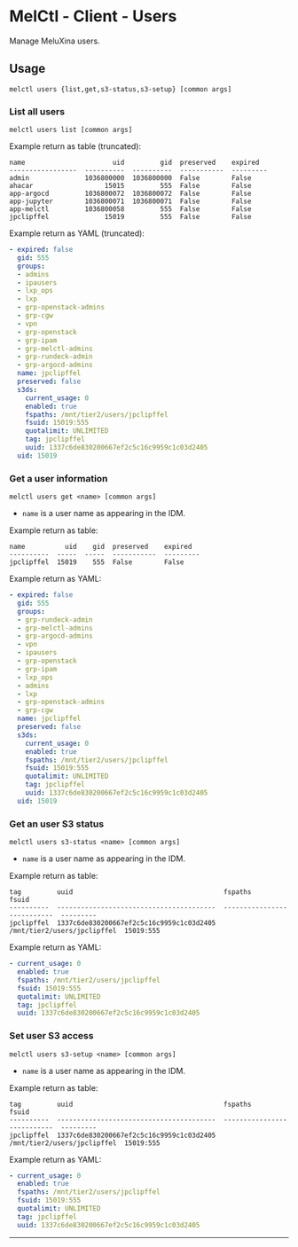 # MelCtl - Client - Users

Manage MeluXina users.

## Usage

```shell
melctl users {list,get,s3-status,s3-setup} [common args]
```

### List all users

```shell
melctl users list [common args]
```

Example return as table (truncated):

```
name                      uid         gid  preserved    expired
-----------------  ----------  ----------  -----------  ---------
admin              1036800000  1036800000  False        False
ahacar                  15015         555  False        False
app-argocd         1036800072  1036800072  False        False
app-jupyter        1036800071  1036800071  False        False
app-melctl         1036800058         555  False        False
jpclipffel              15019         555  False        False
```

Example return as YAML (truncated):

```yaml
- expired: false
  gid: 555
  groups:
  - admins
  - ipausers
  - lxp_ops
  - lxp
  - grp-openstack-admins
  - grp-cgw
  - vpn
  - grp-openstack
  - grp-ipam
  - grp-melctl-admins
  - grp-rundeck-admin
  - grp-argocd-admins
  name: jpclipffel
  preserved: false
  s3ds:
    current_usage: 0
    enabled: true
    fspaths: /mnt/tier2/users/jpclipffel
    fsuid: 15019:555
    quotalimit: UNLIMITED
    tag: jpclipffel
    uuid: 1337c6de830200667ef2c5c16c9959c1c03d2405
  uid: 15019
```

### Get a user information

```shell
melctl users get <name> [common args]
```

* `name` is a user name as appearing in the IDM.

Example return as table:

```
name          uid    gid  preserved    expired
----------  -----  -----  -----------  ---------
jpclipffel  15019    555  False        False
```

Example return as YAML:

```yaml
- expired: false
  gid: 555
  groups:
  - grp-rundeck-admin
  - grp-melctl-admins
  - grp-argocd-admins
  - vpn
  - ipausers
  - grp-openstack
  - grp-ipam
  - lxp_ops
  - admins
  - lxp
  - grp-openstack-admins
  - grp-cgw
  name: jpclipffel
  preserved: false
  s3ds:
    current_usage: 0
    enabled: true
    fspaths: /mnt/tier2/users/jpclipffel
    fsuid: 15019:555
    quotalimit: UNLIMITED
    tag: jpclipffel
    uuid: 1337c6de830200667ef2c5c16c9959c1c03d2405
  uid: 15019
```

### Get an user S3 status

```shell
melctl users s3-status <name> [common args]
```

* `name` is a user name as appearing in the IDM.

Example return as table:

```
tag         uuid                                      fspaths                      fsuid
----------  ----------------------------------------  ---------------------------  ---------
jpclipffel  1337c6de830200667ef2c5c16c9959c1c03d2405  /mnt/tier2/users/jpclipffel  15019:555
```

Example return as YAML:

```yaml
- current_usage: 0
  enabled: true
  fspaths: /mnt/tier2/users/jpclipffel
  fsuid: 15019:555
  quotalimit: UNLIMITED
  tag: jpclipffel
  uuid: 1337c6de830200667ef2c5c16c9959c1c03d2405
```

### Set user S3 access

```shell
melctl users s3-setup <name> [common args]
```

* `name` is a user name as appearing in the IDM.

Example return as table:

```
tag         uuid                                      fspaths                      fsuid
----------  ----------------------------------------  ---------------------------  ---------
jpclipffel  1337c6de830200667ef2c5c16c9959c1c03d2405  /mnt/tier2/users/jpclipffel  15019:555
```

Example return as YAML:

```yaml
- current_usage: 0
  enabled: true
  fspaths: /mnt/tier2/users/jpclipffel
  fsuid: 15019:555
  quotalimit: UNLIMITED
  tag: jpclipffel
  uuid: 1337c6de830200667ef2c5c16c9959c1c03d2405
```

---

